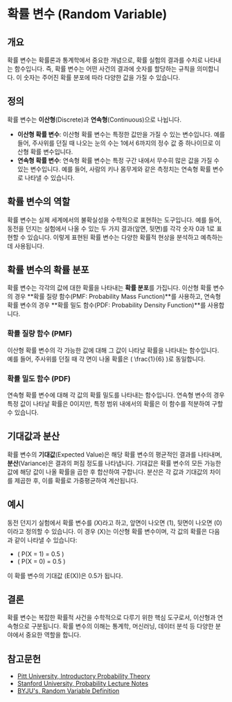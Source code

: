 # 확률 변수 (Random Variable)

## 개요
확률 변수는 확률론과 통계학에서 중요한 개념으로, 확률 실험의 결과를 수치로 나타내는 함수입니다. 즉, 확률 변수는 어떤 사건의 결과에 숫자를 할당하는 규칙을 의미합니다. 이 숫자는 주어진 확률 분포에 따라 다양한 값을 가질 수 있습니다.

## 정의
확률 변수는 **이산형**(Discrete)과 **연속형**(Continuous)으로 나뉩니다.

- **이산형 확률 변수**: 이산형 확률 변수는 특정한 값만을 가질 수 있는 변수입니다. 예를 들어, 주사위를 던질 때 나오는 눈의 수는 1에서 6까지의 정수 값 중 하나이므로 이산형 확률 변수입니다.
- **연속형 확률 변수**: 연속형 확률 변수는 특정 구간 내에서 무수히 많은 값을 가질 수 있는 변수입니다. 예를 들어, 사람의 키나 몸무게와 같은 측정치는 연속형 확률 변수로 나타낼 수 있습니다.

## 확률 변수의 역할
확률 변수는 실제 세계에서의 불확실성을 수학적으로 표현하는 도구입니다. 예를 들어, 동전을 던지는 실험에서 나올 수 있는 두 가지 결과(앞면, 뒷면)를 각각 숫자 0과 1로 표현할 수 있습니다. 이렇게 표현된 확률 변수는 다양한 확률적 현상을 분석하고 예측하는 데 사용됩니다.

## 확률 변수의 확률 분포
확률 변수는 각각의 값에 대한 확률을 나타내는 **확률 분포**를 가집니다. 이산형 확률 변수의 경우 **확률 질량 함수(PMF: Probability Mass Function)**를 사용하고, 연속형 확률 변수의 경우 **확률 밀도 함수(PDF: Probability Density Function)**를 사용합니다.

### 확률 질량 함수 (PMF)
이산형 확률 변수의 각 가능한 값에 대해 그 값이 나타날 확률을 나타내는 함수입니다. 예를 들어, 주사위를 던질 때 각 면이 나올 확률은 \( \frac{1}{6} \)로 동일합니다.

### 확률 밀도 함수 (PDF)
연속형 확률 변수에 대해 각 값의 확률 밀도를 나타내는 함수입니다. 연속형 변수의 경우 특정 값이 나타날 확률은 0이지만, 특정 범위 내에서의 확률은 이 함수를 적분하여 구할 수 있습니다.

## 기대값과 분산
확률 변수의 **기대값**(Expected Value)은 해당 확률 변수의 평균적인 결과를 나타내며, **분산**(Variance)은 결과의 퍼짐 정도를 나타냅니다. 기대값은 확률 변수의 모든 가능한 값에 해당 값이 나올 확률을 곱한 후 합산하여 구합니다. 분산은 각 값과 기대값의 차이를 제곱한 후, 이를 확률로 가중평균하여 계산됩니다.

## 예시
동전 던지기 실험에서 확률 변수를 \(X\)라고 하고, 앞면이 나오면 \(1\), 뒷면이 나오면 \(0\)이라고 정의할 수 있습니다. 이 경우 \(X\)는 이산형 확률 변수이며, 각 값의 확률은 다음과 같이 나타낼 수 있습니다:
- \( P(X = 1) = 0.5 \)
- \( P(X = 0) = 0.5 \)

이 확률 변수의 기대값 \(E(X)\)은 0.5가 됩니다.

## 결론
확률 변수는 복잡한 확률적 사건을 수학적으로 다루기 위한 핵심 도구로서, 이산형과 연속형으로 구분됩니다. 확률 변수의 이해는 통계학, 머신러닝, 데이터 분석 등 다양한 분야에서 중요한 역할을 합니다.

## 참고문헌
- [Pitt University, Introductory Probability Theory](https://www.stat.pitt.edu/stoffer/tsa4/intro_prob.pdf)
- [Stanford University, Probability Lecture Notes](https://web.stanford.edu/class/stats310a/lnotes.pdf)
- [BYJU's, Random Variable Definition](https://byjus.com/maths/random-variable/)
